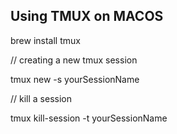 ## Using TMUX on MACOS

brew install tmux

// creating a new tmux session

tmux new -s yourSessionName

// kill a session

tmux kill-session -t yourSessionName


